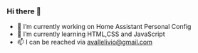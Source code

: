 ### Hi there 👋


- 🔭 I’m currently working on Home Assistant Personal Config
- 🌱 I’m currently learning HTML,CSS and JavaScript
- 📫 I can be reached via avallelivio@gmail.com


<!---
[![livioavalle's github stats](https://github-readme-stats.vercel.app/api?username=livioavalle&count_private=true&show_icons=true&theme=tokyonight&include_all_commits=true)](https://github.com/livioavalle)

[![Top Langs](https://github-readme-stats.vercel.app/api/top-langs/?username=livioavalle&langs_count=10&layout=compact&theme=tokyonight)](https://github.com/anuraghazra/github-readme-stats)
---!>
